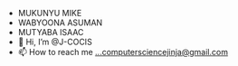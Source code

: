 - MUKUNYU MIKE 
- WABYOONA ASUMAN 
- MUTYABA ISAAC 
- 👋 Hi, I’m @J-COCIS
- 📫 How to reach me ...computersciencejinja@gmail.com

<!---
J-COCIS/J-COCIS is a ✨ special ✨ repository because its `README.md` (this file) appears on your GitHub profile.
You can click the Preview link to take a look at your changes.
--->
